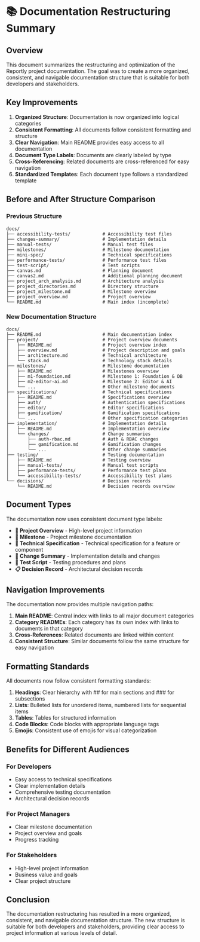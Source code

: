 # 📚 Documentation Restructuring Summary

## Overview

This document summarizes the restructuring and optimization of the Reportly project documentation. The goal was to create a more organized, consistent, and navigable documentation structure that is suitable for both developers and stakeholders.

## Key Improvements

1. **Organized Structure**: Documentation is now organized into logical categories
2. **Consistent Formatting**: All documents follow consistent formatting and structure
3. **Clear Navigation**: Main README provides easy access to all documentation
4. **Document Type Labels**: Documents are clearly labeled by type
5. **Cross-Referencing**: Related documents are cross-referenced for easy navigation
6. **Standardized Templates**: Each document type follows a standardized template

## Before and After Structure Comparison

### Previous Structure

```
docs/
├── accessibility-tests/            # Accessibility test files
├── changes-summary/                # Implementation details
├── manual-tests/                   # Manual test files
├── milestones/                     # Milestone documentation
├── mini-spec/                      # Technical specifications
├── performance-tests/              # Performance test files
├── test-script/                    # Test scripts
├── canvas.md                       # Planning document
├── canvas2.md                      # Additional planning document
├── project_arch_analysis.md        # Architecture analysis
├── project_directories.md          # Directory structure
├── project_milestone.md            # Milestone overview
├── project_overview.md             # Project overview
└── README.md                       # Main index (incomplete)
```

### New Documentation Structure

```
docs/
├── README.md                       # Main documentation index
├── project/                        # Project overview documents
│   ├── README.md                   # Project overview index
│   ├── overview.md                 # Project description and goals
│   ├── architecture.md             # Technical architecture
│   └── stack.md                    # Technology stack details
├── milestones/                     # Milestone documentation
│   ├── README.md                   # Milestones overview
│   ├── m1-foundation.md            # Milestone 1: Foundation & DB
│   ├── m2-editor-ai.md             # Milestone 2: Editor & AI
│   └── ...                         # Other milestone documents
├── specifications/                 # Technical specifications
│   ├── README.md                   # Specifications overview
│   ├── auth/                       # Authentication specifications
│   ├── editor/                     # Editor specifications
│   ├── gamification/               # Gamification specifications
│   └── ...                         # Other specification categories
├── implementation/                 # Implementation details
│   ├── README.md                   # Implementation overview
│   └── changes/                    # Change summaries
│       ├── auth-rbac.md            # Auth & RBAC changes
│       ├── gamification.md         # Gamification changes
│       └── ...                     # Other change summaries
├── testing/                        # Testing documentation
│   ├── README.md                   # Testing overview
│   ├── manual-tests/               # Manual test scripts
│   ├── performance-tests/          # Performance test plans
│   └── accessibility-tests/        # Accessibility test plans
└── decisions/                      # Decision records
    └── README.md                   # Decision records overview
```

## Document Types

The documentation now uses consistent document type labels:

- **📘 Project Overview** - High-level project information
- **🧭 Milestone** - Project milestone documentation
- **🧠 Technical Specification** - Technical specification for a feature or component
- **📝 Change Summary** - Implementation details and changes
- **🧪 Test Script** - Testing procedures and plans
- **📋 Decision Record** - Architectural decision records

## Navigation Improvements

The documentation now provides multiple navigation paths:

1. **Main README**: Central index with links to all major document categories
2. **Category READMEs**: Each category has its own index with links to documents in that category
3. **Cross-References**: Related documents are linked within content
4. **Consistent Structure**: Similar documents follow the same structure for easy navigation

## Formatting Standards

All documents now follow consistent formatting standards:

1. **Headings**: Clear hierarchy with ## for main sections and ### for subsections
2. **Lists**: Bulleted lists for unordered items, numbered lists for sequential items
3. **Tables**: Tables for structured information
4. **Code Blocks**: Code blocks with appropriate language tags
5. **Emojis**: Consistent use of emojis for visual categorization

## Benefits for Different Audiences

### For Developers
- Easy access to technical specifications
- Clear implementation details
- Comprehensive testing documentation
- Architectural decision records

### For Project Managers
- Clear milestone documentation
- Project overview and goals
- Progress tracking

### For Stakeholders
- High-level project information
- Business value and goals
- Clear project structure

## Conclusion

The documentation restructuring has resulted in a more organized, consistent, and navigable documentation structure. The new structure is suitable for both developers and stakeholders, providing clear access to project information at various levels of detail.
